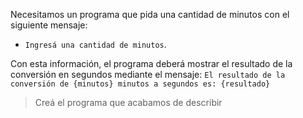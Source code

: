 Necesitamos un programa que pida una cantidad de minutos con el siguiente mensaje:

 * `Ingresá una cantidad de minutos`. 
 

Con esta información, el programa deberá mostrar el resultado de la conversión en segundos mediante el mensaje: `El resultado de la conversión de {minutos} minutos a segundos es: {resultado}`

> Creá el programa que acabamos de describir 

<style>
  .mu-browser {
    display: none;
  }
</style>